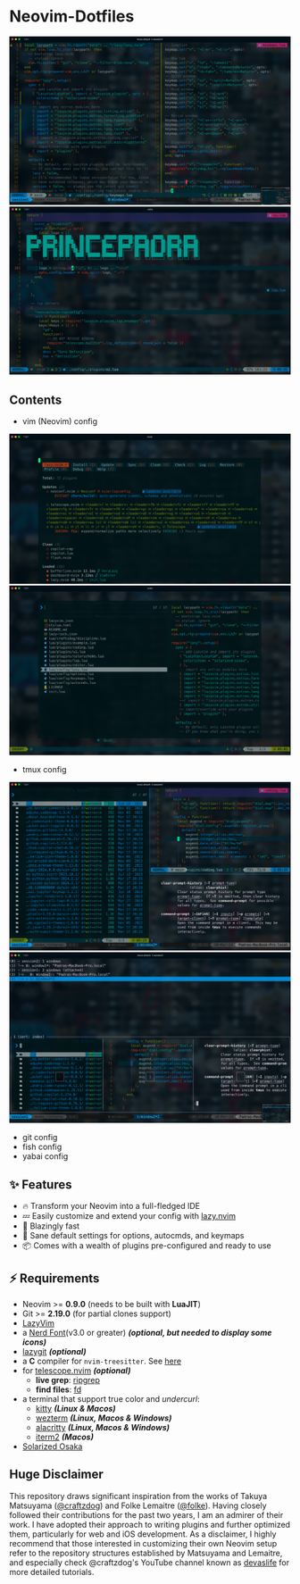 # Neovim-Dotfiles

![tmux2.png screenshot](https://github.com/TheKidPadra/Neovim-dotfiles/blob/main/Images/tmux2.png)
![ui.png screenshot](https://github.com/TheKidPadra/Neovim-dotfiles/blob/main/Images/ui.png)

## Contents

- vim (Neovim) config

![nvim-menu.png screenshot](https://github.com/TheKidPadra/Neovim-dotfiles/blob/main/Images/nvim-menu.png)
![file.png screenshot](https://github.com/TheKidPadra/Neovim-dotfiles/blob/main/Images/file.png)

- tmux config

![tmux.png screenshot](https://github.com/TheKidPadra/Neovim-dotfiles/blob/main/Images/tmux.png)
![tmux4.png screenshot](https://github.com/TheKidPadra/Neovim-dotfiles/blob/main/Images/tmux4.png)

- git config
- fish config
- yabai config

## ✨ Features

- 🔥 Transform your Neovim into a full-fledged IDE
- 💤 Easily customize and extend your config with [lazy.nvim](https://github.com/folke/lazy.nvim)
- 🚀 Blazingly fast
- 🧹 Sane default settings for options, autocmds, and keymaps
- 📦 Comes with a wealth of plugins pre-configured and ready to use

## ⚡️ Requirements

- Neovim >= **0.9.0** (needs to be built with **LuaJIT**)
- Git >= **2.19.0** (for partial clones support)
- [LazyVim](https://www.lazyvim.org/)
- a [Nerd Font](https://www.nerdfonts.com/)(v3.0 or greater) **_(optional, but needed to display some icons)_**
- [lazygit](https://github.com/jesseduffield/lazygit) **_(optional)_**
- a **C** compiler for `nvim-treesitter`. See [here](https://github.com/nvim-treesitter/nvim-treesitter#requirements)
- for [telescope.nvim](https://github.com/nvim-telescope/telescope.nvim) **_(optional)_**
  - **live grep**: [ripgrep](https://github.com/BurntSushi/ripgrep)
  - **find files**: [fd](https://github.com/sharkdp/fd)
- a terminal that support true color and *undercurl*:
  - [kitty](https://github.com/kovidgoyal/kitty) **_(Linux & Macos)_**
  - [wezterm](https://github.com/wez/wezterm) **_(Linux, Macos & Windows)_**
  - [alacritty](https://github.com/alacritty/alacritty) **_(Linux, Macos & Windows)_**
  - [iterm2](https://iterm2.com/) **_(Macos)_**
- [Solarized Osaka](https://github.com/craftzdog/solarized-osaka.nvim)

## Huge Disclaimer

This repository draws significant inspiration from the works of Takuya Matsuyama ([@craftzdog](https://github.com/craftzdog)) and Folke Lemaitre ([@folke](https://github.com/folke)).
Having closely followed their contributions for the past two years, I am an admirer of their work. I have adopted their approach to writing plugins and further optimized them, particularly for web and iOS development.
As a disclaimer, I highly recommend that those interested in customizing their own Neovim setup refer to the repository structures established by Matsuyama and Lemaitre, and especially check @craftzdog's YouTube channel known as [devaslife](https://www.youtube.com/@devaslife) for more detailed tutorials.
